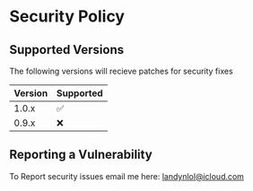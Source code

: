 # Security Policy

## Supported Versions

The following versions will recieve patches for security fixes

| Version | Supported          |
| ------- | ------------------ |
| 1.0.x   | :white_check_mark: |
| 0.9.x   | :x:                |


## Reporting a Vulnerability

To Report security issues email me here: landynlol@icloud.com
